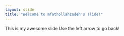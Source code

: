 ```yaml
---
layout: slide
title: "Welcome to mfathollahzadeh's slide!"
---
```

This is my awesome slide
Use the left arrow to go back!

